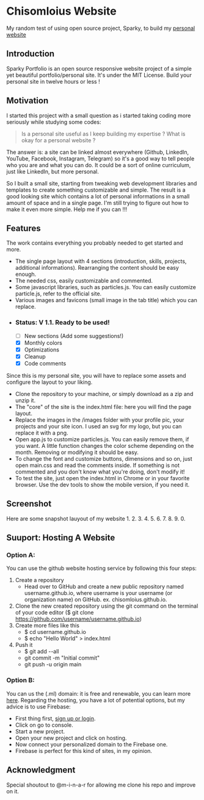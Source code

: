 # Chisomloius Website
My random test of using open source project,  Sparky, to build my [personal website](www.chisomloius.github.io)

## Introduction
Sparky Portfolio is an open source responsive website project of a simple yet beautiful portfolio/personal site. It's under the MIT License. Build your personal site in twelve hours or less !
## Motivation
I started this project with a small question as i started taking coding more seriously while studying some codes:
> Is a personal site useful as I keep building my expertise ?
> What is okay for a personal website ?

The answer is: a site can be linked almost everywhere (Github, LinkedIn, YouTube, Facebook, Instagram, Telegram) so it's a good way to tell people who you are and what you can do. It could be a sort of online curriculum, just like LinkedIn, but more personal.

So I built a small site, starting from tweaking web development libraries and templates to create something customizable and simple. The result is a good looking site which contains a lot of personal informations in a small amount of space and in a single page. I'm still trying to figure out how to make it even more simple. Help me if you can !!!
 
## Features 
The work contains everything you probably needed to get started and more.

- The single page layout with 4 sections (introduction, skills, projects, additional informations). Rearranging the content should be easy enough.
- The needed css, easily customizable and commented.
- Some javascript libraries, such as particles.js. You can easily customize particle.js, refer to the official site.
- Various images and favicons (small image in the tab title) which you can replace.
- 
  ### Status: V 1.1. Ready to be used!
  - [ ] New sections (Add some suggestions!)
  - [x] Monthly colors
  - [x] Optimizations
  - [x] Cleanup
  - [x] Code comments

Since this is my personal site, you will have to replace some assets and configure the layout to your liking.

- Clone the repository to your machine, or simply download as a zip and unzip it.
- The "core" of the site is the index.html file: here you will find the page layout.
- Replace the images in the /images folder with your profile pic, your projects and your site icon. I used an svg for my logo, but you can replace it with a png.
- Open app.js to customize particles.js. You can easily remove them, if you want. A little function changes the color scheme depending on the month. Removing or modifying it should be easy.
- To change the font and customize buttons, dimensions and so on, just open main.css and read the comments inside. If something is not commented and you don't know what you're doing, don't modify it!
- To test the site, just open the index.html in Chrome or in your favorite browser. Use the dev tools to show the mobile version, if you need it.

## Screenshot
Here are some snapshot lauyout of my website
1.
2.
3.
4.
5.
6.
7.
8.
9.
0.
  
## Suuport: Hosting A Website
  ### Option A:
You can use the github website hosting service by following this four steps:
1. Create a repository
   - Head over to GitHub and create a new public repository named username.github.io, where username is your username (or organization name) on GitHub. ex. chisomloius.github.io.
2. Clone the new created repository using the git command on the terminal of your code editor ($ git clone https://github.com/username/username.github.io)
3. Create more files like this 
   - $ cd username.github.io
   - $ echo "Hello World" > index.html
 4. Push it
    - $ git add --all
    - git commit -m "Initial commit"
    - git push -u origin main

  ### Option B:
You can us the (.ml) domain: it is free and renewable, you can learn more [here](https://my.freenom.com/). Regarding the hosting, you have a lot of potential options, but my advice is to use Firebase:

- First thing first, [sign up or login](https://firebase.google.com/).
- Click on go to console.
- Start a new project.
- Open your new project and click on hosting.
- Now connect your personalized domain to the Firebase one.
- Firebase is perfect for this kind of sites, in my opinion.

## Acknowledgment
Special shoutout to @m-i-n-a-r for allowing me clone his repo and improve on it.
